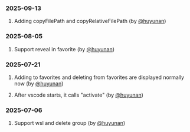 <!--Check [Keep a Changelog](http://keepachangelog.com/) for recommendations on how to structure this file.-->
### 2025-09-13

1. Adding copyFilePath and copyRelativeFilePath (by [@huyunan](https://github.com/huyunan/vscode-favourite))
### 2025-08-05

1. Support reveal in favorite (by [@huyunan](https://github.com/huyunan/vscode-favourite))

### 2025-07-21
1. Adding to favorites and deleting from favorites are displayed normally now (by [@huyunan](https://github.com/huyunan/vscode-favourite))

2. After vscode starts, it calls "activate" (by [@huyunan](https://github.com/huyunan/vscode-favourite))

### 2025-07-06

1. Support wsl and delete group (by [@huyunan](https://github.com/huyunan/vscode-favourite))